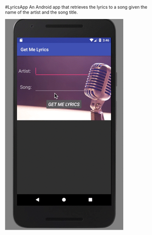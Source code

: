 #LyricsApp
An Android app that retrieves the lyrics to a song given the name of the artist and the song title.

![Video](https://github.com/theKHutDeveloper/LyricsApp/blob/master/app_movie.gif)
